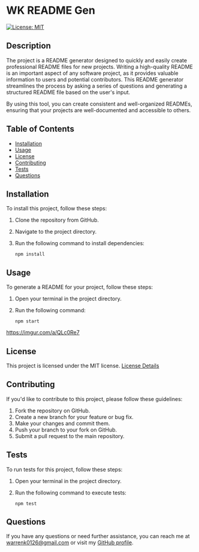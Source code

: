 # WK README Gen

[![License: MIT](https://img.shields.io/badge/License-MIT-yellow.svg)](https://opensource.org/licenses/MIT)

## Description

The project is a README generator designed to quickly and easily create professional README files for new projects. Writing a high-quality README is an important aspect of any software project, as it provides valuable information to users and potential contributors. This README generator streamlines the process by asking a series of questions and generating a structured README file based on the user's input.

By using this tool, you can create consistent and well-organized READMEs, ensuring that your projects are well-documented and accessible to others.

## Table of Contents

- [Installation](#installation)
- [Usage](#usage)
- [License](#license)
- [Contributing](#contributing)
- [Tests](#tests)
- [Questions](#questions)

## Installation

To install this project, follow these steps:

1. Clone the repository from GitHub.
2. Navigate to the project directory.
3. Run the following command to install dependencies:

   ```shell
   npm install

## Usage

To generate a README for your project, follow these steps:

1. Open your terminal in the project directory.
2. Run the following command:

   ```shell
   npm start

https://imgur.com/a/QLc0Re7

## License

This project is licensed under the MIT license. [License Details](https://opensource.org/licenses/MIT)

## Contributing

If you'd like to contribute to this project, please follow these guidelines:

1. Fork the repository on GitHub.
2. Create a new branch for your feature or bug fix.
3. Make your changes and commit them.
4. Push your branch to your fork on GitHub.
5. Submit a pull request to the main repository.

## Tests

To run tests for this project, follow these steps:

1. Open your terminal in the project directory.
2. Run the following command to execute tests:

   ```shell
   npm test

## Questions

If you have any questions or need further assistance, you can reach me at warrenk0126@gmail.com or visit my [GitHub profile](https://github.com/warrenk0126).
